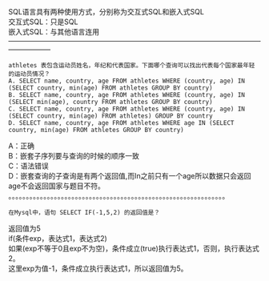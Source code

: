 SQL语言具有两种使用方式，分别称为交互式SQL和嵌入式SQL  
交互式SQL：只是SQL  
嵌入式SQL：与其他语言连用
——————————————————————————————————————————
```
athletes 表包含运动员姓名，年纪和代表国家。下面哪个查询可以找出代表每个国家最年轻的运动员情况？  
A. SELECT name, country, age FROM athletes WHERE (country, age) IN (SELECT country, min(age) FROM athletes GROUP BY country)  
B. SELECT name, country, age FROM athletes WHERE (country, age) IN (SELECT min(age), country FROM athletes GROUP BY country)  
C. SELECT name, country, age FROM athletes WHERE (country, age) IN (SELECT country, min(age) FROM athletes) GROUP BY country  
D. SELECT name, country, age FROM athletes WHERE age IN (SELECT country, min(age) FROM athletes GROUP BY country)
```

A：正确  
B：嵌套子序列要与查询的时候的顺序一致  
C：语法错误  
D：嵌套查询的子查询是有两个返回值,而In之前只有一个age所以数据只会返回age不会返回国家与题目不符。  
。。。。。。。。。。。。。。。。。。。。。。。。。。。。。。。。。。。。。。。。。。。。。。。。。。。。。。。。。。。。。。
```
在Mysql中，语句 SELECT IF(-1,5,2) 的返回值是？
```
返回值为5  
if(条件exp，表达式1，表达式2)  
如果(exp不等于0且exp不为空)，条件成立(true)执行表达式1，否则，执行表达式2。  
这里exp为值-1，条件成立执行表达式1，所以返回值为5。

